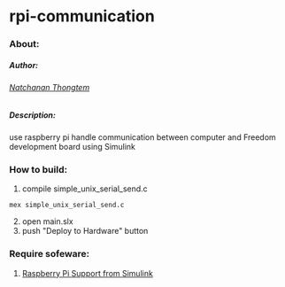 # rpi-communication

### About:
##### Author:
###### [Natchanan Thongtem](https://github.com/psychoAB)
##### Description:
use raspberry pi handle communication between computer and Freedom development board using Simulink 

### How to build:
1. compile simple_unix_serial_send.c
```
mex simple_unix_serial_send.c
```
2. open main.slx
3. push "Deploy to Hardware" button

### Require sofeware:
1. [Raspberry Pi Support from Simulink](https://www.mathworks.com/hardware-support/raspberry-pi-simulink.html)

